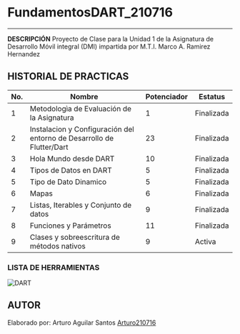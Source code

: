 # FundamentosDART_210716
----
**DESCRIPCIÓN**
Proyecto de Clase para la Unidad 1 de la Asignatura de Desarrollo Móvil integral (DMI) impartida por M.T.I. Marco A. Ramirez Hernandez

## HISTORIAL DE PRACTICAS
|No.|Nombre|Potenciador|Estatus|
|--|--|--|--|
|1|Metodologìa de Evaluación de la Asignatura|1|Finalizada|
|2|Instalacion y Configuración del entorno de Desarrollo de Flutter/Dart|23|Finalizada|
|3|Hola Mundo desde DART|10|Finalizada|
|4|Tipos de Datos en DART|5|Finalizada|
|5|Tipo de Dato Dinamico|5|Finalizada|
|6|Mapas|6|Finalizada|
|7|Listas, Iterables y Conjunto de datos|9|Finalizada|
|8|Funciones y Parámetros|11|Finalizada|
|9|Clases y sobreescritura de métodos nativos|9|Activa|



### LISTA DE HERRAMIENTAS
![DART](https://img.shields.io/badge/Dart-0175C2?style-for-the-badge&logo=dart&logoColor=white)

## AUTOR
Elaborado por: Arturo Aguilar Santos [Arturo210716](https://github.com/Arturo210716)